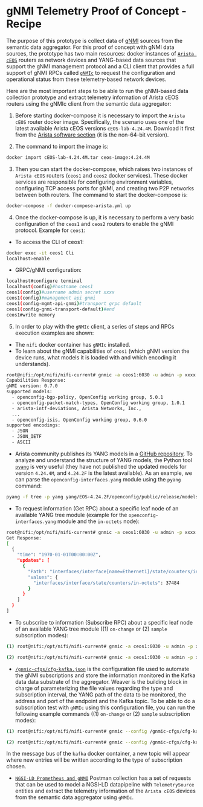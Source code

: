 # gNMI Telemetry Proof of Concept - Recipe

The purpose of this prototype is collect data of [gNMI](https://github.com/openconfig/reference/blob/master/rpc/gnmi/gnmi-specification.md) sources from the semantic data aggregator. For this proof of concept with gNMI data sources, the prototype has two main resources: docker instances of [`Arista cEOS`](https://www.arista.com/en/products/software-controlled-container-networking) routers as network devices and YANG-based data sources that support the gNMI management protocol and a CLI client that provides a full support of gNMI RPCs called [`gNMIc`](https://gnmic.kmrd.dev/) to request the configuration and operational status from these telemetry-based network devices.

Here are the most important steps to be able to run the gNMI-based data collection prototype and extract telemetry information of Arista cEOS routers using the gNMIc client from the semantic data aggregator:

1) Before starting docker-compose it is necessary to import the `Arista cEOS` router docker image. Specifically, the scenario uses one of the latest available Arista cEOS versions `cEOS-lab-4.24.4M`. Download it first from the [Arista software section](https://www.arista.com/en/support/software-download) (it is the non-64-bit version).

2) The command to import the image is:
```bash
docker import cEOS-lab-4.24.4M.tar ceos-image:4.24.4M
```

3) Then you can start the docker-compose, which raises two instances of `Arista cEOS` routers (`ceos1` and `ceos2` docker services). These docker services are responsible for configuring environment variables, configuring TCP access ports for gNMI, and creating two P2P networks between both routers. The command to start the docker-compose is:
```bash
docker-compose -f docker-compose-arista.yml up
```

4) Once the docker-compose is up, it is necessary to perform a very basic configuration of the `ceos1` and `ceos2` routers to enable the gNMI protocol. Example for `ceos1`:
- To access the CLI of ceos1:
```bash
docker exec -it ceos1 Cli
localhost>enable
```
- GRPC/gNMI configuration:

```bash
localhost#configure terminal
localhost(config)#hostname ceos1
ceos1(config)#username admin secret xxxx
ceos1(config)#management api gnmi
ceos1(config-mgmt-api-gnmi)#transport grpc default
ceos1(config-gnmi-transport-default)#end
ceos1#write memory
```

5) In order to play with the `gNMIc` client, a series of steps and RPCs execution examples are shown:
- The `nifi` docker container has `gNMIc` installed.
- To learn about the gNMI capabilities of `ceos1` (which gNMI version the device runs, what models it is loaded with and which encoding it understands).
```bash
root@nifi:/opt/nifi/nifi-current# gnmic -a ceos1:6030 -u admin -p xxxx --insecure capabilities
Capabilities Response:
gNMI version: 0.7.0
supported models:
  - openconfig-bgp-policy, OpenConfig working group, 5.0.1
  - openconfig-packet-match-types, OpenConfig working group, 1.0.1
  - arista-intf-deviations, Arista Networks, Inc.,
  ...
  - openconfig-isis, OpenConfig working group, 0.6.0
supported encodings:
  - JSON
  - JSON_IETF
  - ASCII
```
- Arista community publishes its YANG models in a [GitHub repository](https://github.com/aristanetworks/yang.git). To analyze and understand the structure of YANG models, the Python tool [`pyang`](https://github.com/mbj4668/pyang) is very useful (they have not published the updated models for version `4.24.4M`, and `4.24.2F` is the latest available). As an example, we can parse the `openconfig-interfaces.yang` module using the `pyang` command:
```bash
pyang -f tree -p yang yang/EOS-4.24.2F/openconfig/public/release/models/interfaces/openconfig-interfaces.yang
```
- To request information (Get RPC) about a specific leaf node of an available YANG tree module (example for the `openconfig-interfaces.yang` module and the `in-octets` node):
```bash
root@nifi:/opt/nifi/nifi-current# gnmic -a ceos1:6030 -u admin -p xxxx --insecure get --path "/interfaces/interface[name=Ethernet1]/state/counters/in-octets"
Get Response:
[
  {
    "time": "1970-01-01T00:00:00Z",
    "updates": [
      {
        "Path": "interfaces/interface[name=Ethernet1]/state/counters/in-octets",
        "values": {
          "interfaces/interface/state/counters/in-octets": 37484
        }
      }
    ]
  }
]
```
- To subscribe to information (Subscribe RPC) about a specific leaf node of an available YANG tree module ((1) `on-change` or (2) `sample` subscription modes):
```bash
(1) root@nifi:/opt/nifi/nifi-current# gnmic -a ceos1:6030 -u admin -p xxxx --insecure subscribe --path "/interfaces/interface[name=Ethernet1]/state/counters/in-octets" --stream-mode on_change --qos 0

(2) root@nifi:/opt/nifi/nifi-current# gnmic -a ceos1:6030 -u admin -p xxxx --insecure subscribe --path "/interfaces/interface[name=Ethernet1]/state/counters/in-octets" --stream-mode sample --sample-interval 5s --qos 0
```
- [`/gnmic-cfgs/cfg-kafka.json`](../../gnmic-cfgs/cfg-kafka.json) is the configuration file used to automate the gNMI subscriptions and store the information monitored in the Kafka data data substrate of the aggregator. Weaver is the building block in charge of parameterizing the file values regarding the type and subscription interval, the YANG path of the data to be monitored, the address and port of the endpoint and the Kafka topic. To be able to do a subscription test with `gNMIc` using this configuration file, you can run the following example commands ((1) `on-change` or (2) `sample` subscription modes):
```bash
(1) root@nifi:/opt/nifi/nifi-current# gnmic --config /gnmic-cfgs/cfg-kafka.json subscribe --name sample

(2) root@nifi:/opt/nifi/nifi-current# gnmic --config /gnmic-cfgs/cfg-kafka.json subscribe --name on-change
```
In the message bus of the `kafka` docker container, a new topic will appear where new entries will be written according to the type of subscription chosen.
- [`NGSI-LD Prometheus and gNMI`](../../postman_collections/NGSI-LD%20Prometheus%20and%20gNMI.postman_collection.json) Postman collection has a set of requests that can be used to model a NGSI-LD datapipeline with `TelemetrySource` entities and extract the telemetry information of the `Arista cEOS` devices from the semantic data aggregator using `gNMIc`. 
